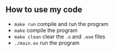 ## How to use my code

- `make run` compile and run the program
- `make` compile the program
- `make clean` clear the `.o` and `.exe` files
- `./main.ex` run the program
